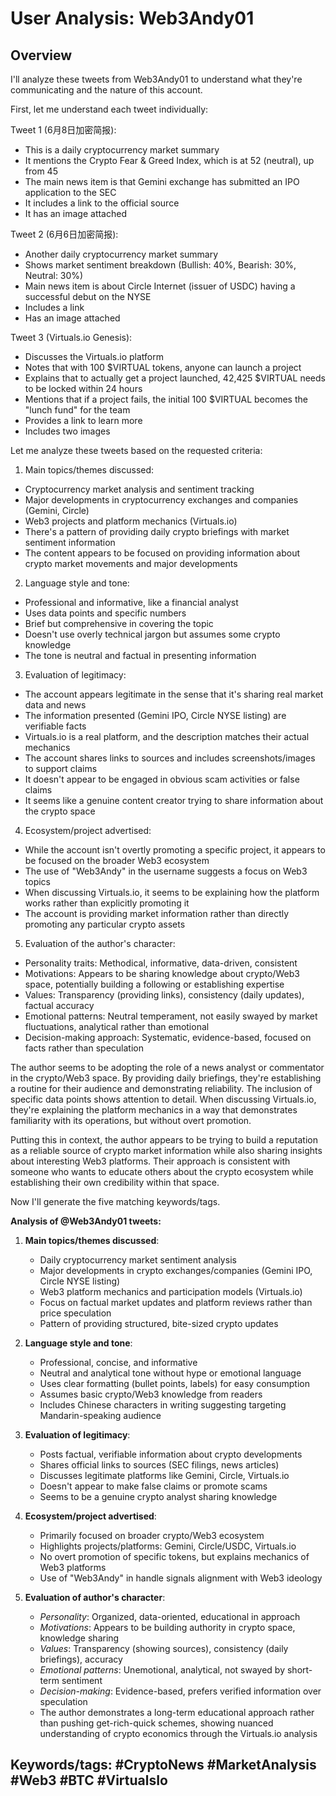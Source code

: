 # User Analysis: Web3Andy01

## Overview

<think>
I'll analyze these tweets from Web3Andy01 to understand what they're communicating and the nature of this account.

First, let me understand each tweet individually:

Tweet 1 (6月8日加密简报):
- This is a daily cryptocurrency market summary
- It mentions the Crypto Fear & Greed Index, which is at 52 (neutral), up from 45
- The main news item is that Gemini exchange has submitted an IPO application to the SEC
- It includes a link to the official source
- It has an image attached

Tweet 2 (6月6日加密简报):
- Another daily cryptocurrency market summary
- Shows market sentiment breakdown (Bullish: 40%, Bearish: 30%, Neutral: 30%)
- Main news item is about Circle Internet (issuer of USDC) having a successful debut on the NYSE
- Includes a link
- Has an image attached

Tweet 3 (Virtuals.io Genesis):
- Discusses the Virtuals.io platform
- Notes that with 100 $VIRTUAL tokens, anyone can launch a project
- Explains that to actually get a project launched, 42,425 $VIRTUAL needs to be locked within 24 hours
- Mentions that if a project fails, the initial 100 $VIRTUAL becomes the "lunch fund" for the team
- Provides a link to learn more
- Includes two images

Let me analyze these tweets based on the requested criteria:

1. Main topics/themes discussed:
- Cryptocurrency market analysis and sentiment tracking
- Major developments in cryptocurrency exchanges and companies (Gemini, Circle)
- Web3 projects and platform mechanics (Virtuals.io)
- There's a pattern of providing daily crypto briefings with market sentiment information
- The content appears to be focused on providing information about crypto market movements and major developments

2. Language style and tone:
- Professional and informative, like a financial analyst
- Uses data points and specific numbers
- Brief but comprehensive in covering the topic
- Doesn't use overly technical jargon but assumes some crypto knowledge
- The tone is neutral and factual in presenting information

3. Evaluation of legitimacy:
- The account appears legitimate in the sense that it's sharing real market data and news
- The information presented (Gemini IPO, Circle NYSE listing) are verifiable facts
- Virtuals.io is a real platform, and the description matches their actual mechanics
- The account shares links to sources and includes screenshots/images to support claims
- It doesn't appear to be engaged in obvious scam activities or false claims
- It seems like a genuine content creator trying to share information about the crypto space

4. Ecosystem/project advertised:
- While the account isn't overtly promoting a specific project, it appears to be focused on the broader Web3 ecosystem
- The use of "Web3Andy" in the username suggests a focus on Web3 topics
- When discussing Virtuals.io, it seems to be explaining how the platform works rather than explicitly promoting it
- The account is providing market information rather than directly promoting any particular crypto assets

5. Evaluation of the author's character:
- Personality traits: Methodical, informative, data-driven, consistent
- Motivations: Appears to be sharing knowledge about crypto/Web3 space, potentially building a following or establishing expertise
- Values: Transparency (providing links), consistency (daily updates), factual accuracy
- Emotional patterns: Neutral temperament, not easily swayed by market fluctuations, analytical rather than emotional
- Decision-making approach: Systematic, evidence-based, focused on facts rather than speculation

The author seems to be adopting the role of a news analyst or commentator in the crypto/Web3 space. By providing daily briefings, they're establishing a routine for their audience and demonstrating reliability. The inclusion of specific data points shows attention to detail. When discussing Virtuals.io, they're explaining the platform mechanics in a way that demonstrates familiarity with its operations, but without overt promotion.

Putting this in context, the author appears to be trying to build a reputation as a reliable source of crypto market information while also sharing insights about interesting Web3 platforms. Their approach is consistent with someone who wants to educate others about the crypto ecosystem while establishing their own credibility within that space.

Now I'll generate the five matching keywords/tags.
</think>

**Analysis of @Web3Andy01 tweets:**

1. **Main topics/themes discussed**:
   - Daily cryptocurrency market sentiment analysis
   - Major developments in crypto exchanges/companies (Gemini IPO, Circle NYSE listing)
   - Web3 platform mechanics and participation models (Virtuals.io)
   - Focus on factual market updates and platform reviews rather than price speculation
   - Pattern of providing structured, bite-sized crypto updates

2. **Language style and tone**:
   - Professional, concise, and informative
   - Neutral and analytical tone without hype or emotional language
   - Uses clear formatting (bullet points, labels) for easy consumption
   - Assumes basic crypto/Web3 knowledge from readers
   - Includes Chinese characters in writing suggesting targeting Mandarin-speaking audience

3. **Evaluation of legitimacy**:
   - Posts factual, verifiable information about crypto developments
   - Shares official links to sources (SEC filings, news articles)
   - Discusses legitimate platforms like Gemini, Circle, Virtuals.io
   - Doesn't appear to make false claims or promote scams
   - Seems to be a genuine crypto analyst sharing knowledge

4. **Ecosystem/project advertised**:
   - Primarily focused on broader crypto/Web3 ecosystem
   - Highlights projects/platforms: Gemini, Circle/USDC, Virtuals.io
   - No overt promotion of specific tokens, but explains mechanics of Web3 platforms
   - Use of "Web3Andy" in handle signals alignment with Web3 ideology

5. **Evaluation of author's character**:
   - *Personality*: Organized, data-oriented, educational in approach
   - *Motivations*: Appears to be building authority in crypto space, knowledge sharing
   - *Values*: Transparency (showing sources), consistency (daily briefings), accuracy
   - *Emotional patterns*: Unemotional, analytical, not swayed by short-term sentiment
   - *Decision-making*: Evidence-based, prefers verified information over speculation
   - The author demonstrates a long-term educational approach rather than pushing get-rich-quick schemes, showing nuanced understanding of crypto economics through the Virtuals.io analysis

**Keywords/tags**:
#CryptoNews #MarketAnalysis #Web3 #BTC #VirtualsIo
---
